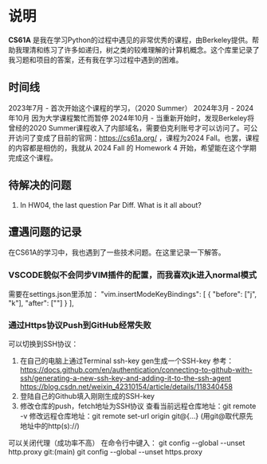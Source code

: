 # 说明

**CS61A** 是我在学习Python的过程中遇见的非常优秀的课程，由Berkeley提供。帮助我理清和练习了许多如递归，树之类的较难理解的计算机概念。这个库里记录了我习题和项目的答案，还有我在学习过程中遇到的困难。

## 时间线

2023年7月 - 首次开始这个课程的学习，（2020 Summer）
2024年3月 - 2024年10月 因为大学课程繁忙而暂停
2024年10月 - 当重新开始时，发现Berkeley将曾经的2020 Summer课程收入了内部域名，需要伯克利账号才可以访问了。可公开访问了变成了目前的官网：https://cs61a.org/ ，课程为2024 Fall。也罢，课程的内容都是相仿的，我就从 2024 Fall 的 Homework 4 开始，希望能在这个学期完成这个课程。

## 待解决的问题

1. In HW04, the last question Par Diff. What is it all about?

## 遭遇问题的记录

在CS61A的学习中，我也遇到了一些技术问题。在这里记录一下解答。

### VSCODE貌似不会同步VIM插件的配置，而我喜欢jk进入normal模式

需要在settings.json里添加：
"vim.insertModeKeyBindings": [
        {
            "before": ["j", "k"],
            "after": ["<Esc>"]
        }
    ],

### 通过Https协议Push到GitHub经常失败

可以切换到SSH协议：
1. 在自己的电脑上通过Terminal ssh-key gen生成一个SSH-key
参考：https://docs.github.com/en/authentication/connecting-to-github-with-ssh/generating-a-new-ssh-key-and-adding-it-to-the-ssh-agent
https://blog.csdn.net/weixin_42310154/article/details/118340458
2. 登陆自己的Github填入刚刚生成的SSH-key
3. 修改仓库的push，fetch地址为SSH协议
    查看当前远程仓库地址：git remote -v
    修改远程仓库地址：git remote set-url origin git@{...}
    (用git@取代原先地址中的http(s)://)

可以关闭代理（成功率不高）
在命令行中键入：
git config --global --unset http.proxy
git:(main) git config --global --unset https.proxy